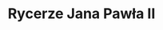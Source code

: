 ---
title: 'Rycerze Jana Pawła II'
heroName: 'Zakon Rycerzy Świętego Jana Pawła II Wielkiego'
heroSlogan: 'Żyj jak Wojownik Boga'
heroDescription: 'Zakon Rycerzy Świętego Jana Pawła II Wielkiego to wspólnota katolickich mężczyzn, wiernych nauce Kościoła, służących Chrystusowi i Ojczyźnie. Inspirując się dziedzictwem Papieża-Polaka, dążymy do świętości poprzez modlitwę, służbę, obronę wiary i wspólnotowe działanie. Jesteśmy mężczyznami, którzy żyją jak wojownicy Boga – z odwagą, honorem i wiernością Ewangelii.'
aboutTitle: 'Prowincja Łotewska Zakonu – Organizacja i Duchowa Misja'
aboutContent: |
  Prowincja Łotewska Zakonu Rycerzy Świętego Jana Pawła II Wielkiego (łac. Ordo Militiae Sancti Ioannis Pauli II Magni) została utworzona jako część międzynarodowej wspólnoty katolickich mężczyzn, pragnących żyć Ewangelią na wzór św. Jana Pawła II. Jej początki sięgają stycznia 2011 roku, gdy powołano Zakon jako wotum wdzięczności za beatyfikację Wielkiego Papieża.

  Bracia Rycerze dążą do osobistej świętości i wspierają innych na tej drodze. Bronią wartości chrześcijańskich, promują duchowe życie mężczyzn, wspierają duchowieństwo oraz kultywują patriotyzm i miłość do Ojczyzny. Ich codzienne życie ma być świadectwem wiary i przykładem dla bliskich oraz całej wspólnoty.

  Struktura Zakonu przypomina strukturę Kościoła - podstawową jednostką jest Chorągiew (poziom parafii), dalej Komandoria (poziom diecezji), aż po Prowincję (poziom kraju). Na czele Zakonu stoi Generał, wybierany przez przedstawicieli wszystkich Prowincji i posiadający pełnię władzy duchowej i organizacyjnej.

initiativesTitle: 'Nasze inicjatywy'
initiativesExplanation: |
  Together we work for the common good, implementing our main goals in the spirit of St. John Paul II's teaching.
  Ochrona życia
  Działamy na rzecz obrony życia od poczęcia do naturalnej śmierci, organizując modlitwy, marsze i akcje edukacyjne.
  
initiatives:
  - title: 'Formacja duchowa mężczyzn'
    description: 'Zakon wspiera rozwój duchowy świeckich mężczyzn, inspirowany nauczaniem św. Jana Pawła II.'
    icon: 'sparkles'
  - title: 'Obrona wartości chrześcijańskich'
    description: 'Rycerze aktywnie bronią życia, rodziny i moralnych zasad Kościoła.'
    icon: 'shield-check'
  - title: 'Braterstwo i wzajemne wsparcie'
    description: 'Członkowie Zakonu tworzą wspólnotę mężczyzn wspierających się duchowo i praktycznie.'
    icon: 'users'
  - title: 'Wsparcie duchowieństwa i powołań'
    description: 'Rycerze wspierają kapłanów i modlą się o nowe powołania do służby w Kościele.'
    icon: 'hand-raised'
  - title: 'Działalność charytatywna'
    description: 'Pomagamy potrzebującym poprzez dzieła miłosierdzia i konkretne wsparcie.'
    icon: 'hand-thumb-up'
  - title: 'Miłość do ojczyzny'
    description: 'Zakon promuje patriotyzm oparty na wartościach chrześcijańskich i odpowiedzialności obywatelskiej.'
    icon: 'flag'
--- 
